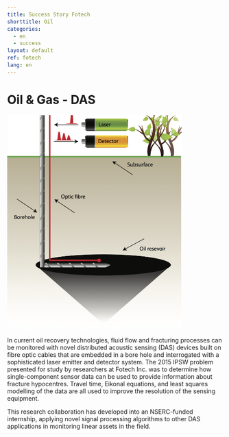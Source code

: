 ```yaml
---
title: Success Story Fotech
shorttitle: Oil
categories:
  - en
  - success
layout: default
ref: fotech
lang: en
---
```


# Oil & Gas - DAS

<img src="/img/portfolio/DAS_borehole.png" style="max-height: 500px"
class="img-responsive center-block"/>

In current oil recovery technologies, fluid flow and fracturing processes can be
monitored with novel distributed acoustic sensing (DAS) devices built on fibre
optic cables that are embedded in a bore hole and interrogated with a
sophisticated laser emitter and detector system. The 2015 IPSW problem presented
for study by researchers at Fotech Inc. was to determine how single-component
sensor data can be used to provide information about fracture hypocentres.
Travel time, Eikonal equations, and least squares modelling of the data are
all used to improve the resolution of the sensing equipment.

This research collaboration has developed into an NSERC-funded internship,
applying novel signal processing algorithms to other DAS applications in
monitoring linear assets in the field. 


